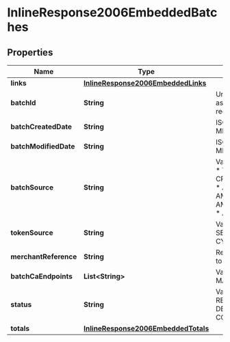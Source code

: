 
# InlineResponse2006EmbeddedBatches

## Properties
Name | Type | Description | Notes
------------ | ------------- | ------------- | -------------
**links** | [**InlineResponse2006EmbeddedLinks**](InlineResponse2006EmbeddedLinks.md) |  |  [optional]
**batchId** | **String** | Unique identification number assigned to the submitted request. |  [optional]
**batchCreatedDate** | **String** | ISO-8601 format: yyyy-MM-ddTHH:mm:ssZ |  [optional]
**batchModifiedDate** | **String** | ISO-8601 format: yyyy-MM-ddTHH:mm:ssZ |  [optional]
**batchSource** | **String** | Valid Values:   * SCHEDULER   * TOKEN_API   * CREDIT_CARD_FILE_UPLOAD   * AMEX_REGSITRY   * AMEX_REGISTRY_API   * AMEX_REGISTRY_API_SYNC   * AMEX_MAINTENANCE  |  [optional]
**tokenSource** | **String** | Valid Values:   * SECURE_STORAGE   * TMS   * CYBERSOURCE  |  [optional]
**merchantReference** | **String** | Reference used by merchant to identify batch. |  [optional]
**batchCaEndpoints** | **List&lt;String&gt;** | Valid Values:   * VISA   * MASTERCARD   * AMEX  |  [optional]
**status** | **String** | Valid Values:   * REJECTED   * RECEIVED   * VALIDATED   * DECLINED   * PROCESSING   * COMPLETE  |  [optional]
**totals** | [**InlineResponse2006EmbeddedTotals**](InlineResponse2006EmbeddedTotals.md) |  |  [optional]




